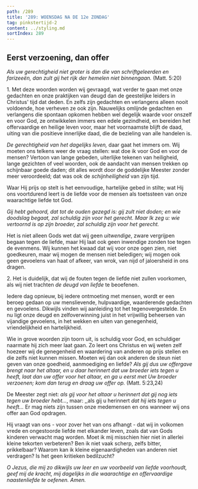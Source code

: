 ```yaml
---
path: /289
title: '289: WOENSDAG NA DE 12e ZONDAG'
tag: pinkstertijd-2
content: ../styling.md
sortIndex: 289
---
```


## Eerst verzoening, dan offer

_Als uw gerechtigheid niet groter is dan die van schriftgeleerden en farizeeën, dan zult gij het rijk der hemelen niet binnengaan._ (Matt. 5:20)

1\. Met deze woorden worden wij gevraagd, wat verder te gaan met onze gedachten en onze praktijken van deugd dan de geestelijke leiders in Christus' tijd dat deden. En zelfs zijn gedachten en verlangens alleen nooit voldoende, hoe verheven ze ook zijn. Nauwelijks omlijnde gedachten en verlangens die spontaan opkomen hebben wel degelijk waarde voor onszelf en voor God, ze ontwikkelen immers een edele gezindheid, en bereiden het offervaardige en heilige leven voor, maar het voornaamste blijft de daad, uiting van die positieve innerlijke daad, die de bezieling van alle handelen is.

_De gerechtigheid van het dagelijks leven,_ daar gaat het immers om. Wij moeten ons telkens weer de vraag stellen: wat doe ik voor God en voor de mensen? Vertoon van lange gebeden, uiterlijke tekenen van heiligheid, lange gezichten of veel woorden, ook de aandacht van mensen trekken op schijnbaar goede daden; dit alles wordt door de goddelijke Meester zonder meer veroordeeld; dat was ook de _schijnheiligheid_ van zijn tijd.

Waar Hij prijs op stelt is het eenvoudige, hartelijke gebed in stilte; wat Hij ons voortdurend leert is de liefde voor de mensen als toetssteen van onze waarachtige liefde tot God.

_Gij hebt gehoord, dat tot de ouden gezegd is: gij zult niet doden; en wie doodslag begaat, zal schuldig zijn voor het gerecht. Maar Ik zeg u: wie vertoornd is op zijn broeder, zal schuldig zijn voor het gerecht._

Het is niet alleen Gods wet dat wij geen _uitwendige_, zware vergrijpen begaan tegen de liefde, maar Hij laat ook geen inwendige zonden toe tegen de evenmens. Wij kunnen het kwaad dat wij voor onze ogen zien, niet goedkeuren, maar wij mogen de mensen niet beledigen; wij mogen ook geen gevoelens van haat of afkeer, van wrok, van nijd of jaloersheid in ons dragen.

2\. Het is duidelijk, dat wij de fouten tegen de liefde niet zullen voorkomen, als wij niet trachten _de deugd van liefde_ te beoefenen.

Iedere dag opnieuw, bij iedere ontmoeting met mensen, wordt er een beroep gedaan op uw menslievende, hulpvaardige, waarderende gedachten en gevoelens. Dikwijls vinden wij aanleiding tot het tegenovergestelde. En nu ligt onze deugd en zelfoverwinning juist in het vrijwillig beheersen van vijandige gevoelens, in het wekken en uiten van genegenheid, vriendelijkheid en hartelijkheid.

Wie in grove woorden zijn toorn uit, is schuldig voor God, en schuldiger naarmate hij zich meer laat gaan. Zo leert ons Christus en wij weten zelf hoezeer wij de genegenheid en waardering van anderen op prijs stellen en die zelfs niet kunnen missen. Moeten wij dan ook anderen de steun niet geven van onze goedheid, aanmoediging en liefde? _Als gij dus uw offergave brengt naar het altaar, en u daar herinnert dat uw broeder iets tegen u heeft, laat dan uw offer voor het altaar, en ga u eerst met Uw broeder verzoenen; kom dan terug en draag uw offer op._ (Matt. 5:23,24)

De Meester zegt niet: _als gij voor het altaar u herinnert dat gij nog iets tegen uw broeder hebt..._, maar: ,,als gij u herinnert __dat hij iets tegen u heeft_..._ Er mag niets zijn tussen onze medemensen en ons wanneer wij ons offer aan God opdragen.

Hij vraagt van ons - voor zover het van ons afhangt - dat wij in volkomen vrede en ongestoorde liefde met elkander leven, zoals dat van Gods kinderen verwacht mag worden. Moet ik mij misschien hier niet in allerlei kleine tekorten verbeteren? Ben ik niet vaak scherp, zelfs bitter, prikkelbaar? Waarom kan ik kleine eigenaardigheden van anderen niet verdragen? Is het geen kritieken bedilzucht?

_O Jezus, die mij zo dikwijls uw leer en uw voorbeeld van liefde voorhoudt, geef mij de kracht, mij dagelijks in die waarachtige en offervaardige naastenliefde te oefenen. Amen._
